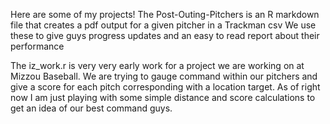 Here are some of my projects!
The Post-Outing-Pitchers is an R markdown file that creates a pdf output for a given pitcher in a Trackman csv
We use these to give guys progress updates and an easy to read report about their performance

The iz_work.r is very very early work for a project we are working on at Mizzou Baseball. 
We are trying to gauge command within our pitchers and give a score for each pitch corresponding with a location target. 
As of right now I am just playing with some simple distance and score calculations to get an idea of our best command guys.
